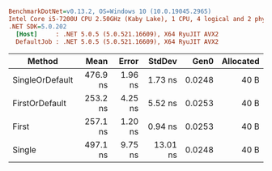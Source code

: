 ``` ini

BenchmarkDotNet=v0.13.2, OS=Windows 10 (10.0.19045.2965)
Intel Core i5-7200U CPU 2.50GHz (Kaby Lake), 1 CPU, 4 logical and 2 physical cores
.NET SDK=5.0.202
  [Host]     : .NET 5.0.5 (5.0.521.16609), X64 RyuJIT AVX2
  DefaultJob : .NET 5.0.5 (5.0.521.16609), X64 RyuJIT AVX2


```
|          Method |     Mean |   Error |   StdDev |   Gen0 | Allocated |
|---------------- |---------:|--------:|---------:|-------:|----------:|
| SingleOrDefault | 476.9 ns | 1.96 ns |  1.73 ns | 0.0248 |      40 B |
|  FirstOrDefault | 253.2 ns | 4.25 ns |  5.52 ns | 0.0253 |      40 B |
|           First | 257.1 ns | 1.20 ns |  0.94 ns | 0.0253 |      40 B |
|          Single | 497.1 ns | 9.75 ns | 13.01 ns | 0.0248 |      40 B |
